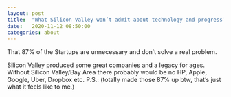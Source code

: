 ```yaml
---
layout: post
title:  "What Silicon Valley won’t admit about technology and progress?"
date:   2020-11-12 08:50:00
categories: about
---
```



That 87% of the Startups are unnecessary and don’t solve a real problem.

Silicon Valley produced some great companies and a legacy for ages.
Without Silicon Valley/Bay Area there probably would be no HP, Apple, Google, Uber, Dropbox etc. P.S.: (totally made those 87% up btw, that’s just what it feels like to me.)